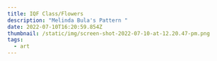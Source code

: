 ```yaml
---
title: IQF Class/Flowers
description: "Melinda Bula's Pattern "
date: 2022-07-10T16:20:59.854Z
thumbnail: /static/img/screen-shot-2022-07-10-at-12.20.47-pm.png
tags:
  - art
---
```

